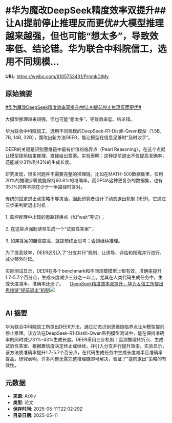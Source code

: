 # #华为魔改DeepSeek精度效率双提升##让AI提前停止推理反而更优#大模型推理越来越强，但也可能“想太多”，导致效率低、结论错。华为联合中科院信工，选用不同规模...

**URL**: https://weibo.com/6105753431/PrnmkDtMy

## 原始摘要

<a href="https://m.weibo.cn/search?containerid=231522type%3D1%26t%3D10%26q%3D%23%E5%8D%8E%E4%B8%BA%E9%AD%94%E6%94%B9DeepSeek%E7%B2%BE%E5%BA%A6%E6%95%88%E7%8E%87%E5%8F%8C%E6%8F%90%E5%8D%87%23&amp;extparam=%23%E5%8D%8E%E4%B8%BA%E9%AD%94%E6%94%B9DeepSeek%E7%B2%BE%E5%BA%A6%E6%95%88%E7%8E%87%E5%8F%8C%E6%8F%90%E5%8D%87%23" data-hide=""><span class="surl-text">#华为魔改DeepSeek精度效率双提升#</span></a><a href="https://m.weibo.cn/search?containerid=231522type%3D1%26t%3D10%26q%3D%23%E8%AE%A9AI%E6%8F%90%E5%89%8D%E5%81%9C%E6%AD%A2%E6%8E%A8%E7%90%86%E5%8F%8D%E8%80%8C%E6%9B%B4%E4%BC%98%23&amp;extparam=%23%E8%AE%A9AI%E6%8F%90%E5%89%8D%E5%81%9C%E6%AD%A2%E6%8E%A8%E7%90%86%E5%8F%8D%E8%80%8C%E6%9B%B4%E4%BC%98%23" data-hide=""><span class="surl-text">#让AI提前停止推理反而更优#</span></a><br><br>大模型推理越来越强，但也可能“想太多”，导致效率低、结论错。<br><br>华为联合中科院信工，选用不同规模的DeepSeek-R1-Distill-Qwen模型（1.5B, 7B, 14B, 32B），魔改出新方法DEER，能让模型在信息足够时“及时收手”。<br><br>DEER的关键是识别思维链中最有价值的临界点（Pearl Reasoning），在这个点就让模型提前结束推理、直接给出答案。实验表明：这种提前退出不仅提高准确率，还能减少31%到43%的生成长度。<br><br>研究发现，很多问题并不需要完整的推理链。比如在MATH-500数据集里，仅用20%的推理步骤就能保持60.8%的准确率。而GPQA这种更复杂的数据集，也有35.1%的样本能在少于一半路径时答对。<br><br>传统的固定退出点策略不够灵活，因此研究者设计了动态退出机制 DEER。它通过三步来判断退出时机：<br><br>1. 监控推理中出现的思路转换点（如“wait”等词）；<br><br>2. 在这些点强制诱导生成一个“试验性答案”；<br><br>3. 如果答案的置信度高，就提前终止思考；否则继续推理。<br><br>为了提高效率，DEER还引入了“分支并行”机制，让诱导、评估和推理并行进行，减少额外时延。<br><br>实际测试显示，DEER在多个benchmark和不同规模模型上都有效，准确率提升1.7-5.7个百分点，生成长度减少三分之一以上。尤其在人类代码生成任务中，生成长度减半，准确率还涨了。 <a href="https://weibo.com/ttarticle/p/show?id=2309405165246531895614" data-hide=""><span class="url-icon"><img style="width: 1rem;height: 1rem" src="https://h5.sinaimg.cn/upload/2015/09/25/3/timeline_card_small_article_default.png" referrerpolicy="no-referrer"></span><span class="surl-text">DeepSeek精度效率双提升，华为＆信工所提出思维链“提前退出”机制</span></a><img style="" src="https://tvax1.sinaimg.cn/large/006Fd7o3gy1i1bxh8td2qj30dv07tmxt.jpg" referrerpolicy="no-referrer"><br><br>

## AI 摘要

华为联合中科院信工所提出DEER方法，通过动态识别思维链临界点让AI模型提前停止推理。该方法在DeepSeek-R1-Distill-Qwen系列模型测试中，能在保持准确率的同时减少31%-43%生成长度。DEER采用三步机制：监测推理转折点、生成试验性答案、根据置信度决定终止或继续，并引入分支并行提升效率。实验显示，该方法使准确率提升1.7-5.7个百分点，在代码生成任务中生成长度减半且准确率提高。研究表明，许多问题无需完整推理链即可解决，验证了"提前退出"策略的有效性。

## 元数据

- **来源**: ArXiv
- **类型**: 论文
- **保存时间**: 2025-05-11T22:02:29Z
- **目录日期**: 2025-05-11
